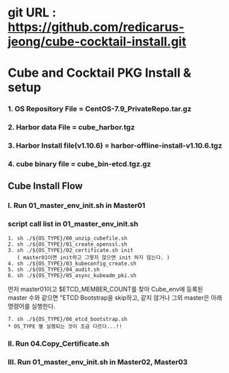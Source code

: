 # git URL : https://github.com/redicarus-jeong/cube-cocktail-install.git

# Cube and Cocktail PKG Install & setup
### 1. OS Repository File = CentOS-7.9_PrivateRepo.tar.gz
### 2. Harbor data File = cube_harbor.tgz
### 3. Harbor Install file(v1.10.6) = harbor-offline-install-v1.10.6.tgz
### 4. cube binary file = cube_bin-etcd.tgz.gz

## Cube Install Flow
### I. Run 01_master_env_init.sh in Master01
### script call list in 01_master_env_init.sh
    1. sh ./${OS_TYPE}/00_unzip_cubefile.sh
    2. sh ./${OS_TYPE}/01_create_openssl.sh
    3. sh ./${OS_TYPE}/02_certificate.sh init 
       ( master01이면 init하고 그렇지 않으면 init 하지 않는다. )
    4. sh ./${OS_TYPE}/03_kubeconfig_create.sh
    5. sh ./${OS_TYPE}/04_audit.sh
    6. sh ./${OS_TYPE}/05_async_kubeadm_pki.sh

먼저 master01이고 $ETCD_MEMBER_COUNT를 찾아 Cube_env에 등록된 master 수와 같으면 "ETCD Bootstrap을 skip하고,
같지 않거나 그외 master은 아래 명령어를 실행한다.

    7. sh ./${OS_TYPE}/06_etcd_bootstrap.sh
    * OS_TYPE 별 실행되는 것이 조금 다르다...!!
    
### II. Run 04.Copy_Certificate.sh 
### III. Run 01_master_env_init.sh in Master02, Master03
